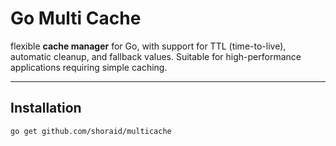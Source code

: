 # Go Multi Cache

flexible **cache manager** for Go, with support for TTL (time-to-live), automatic cleanup, and fallback values. Suitable for high-performance applications requiring simple caching.

---

## Installation

```bash
go get github.com/shoraid/multicache